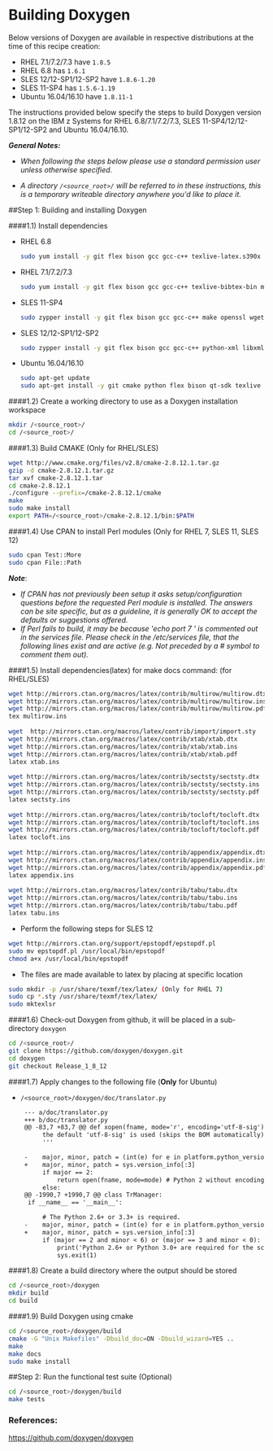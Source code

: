 <!---PACKAGE:Doxygen--->
<!---DISTRO:SLES 12:1.8.12--->
<!---DISTRO:SLES 11:1.8.12--->
<!---DISTRO:RHEL 7.1:1.8.12--->
<!---DISTRO:RHEL 6.6:1.8.12--->
<!---DISTRO:Ubuntu 16.x:1.8.12--->

# Building Doxygen

Below versions of Doxygen are available in respective distributions at the time of this recipe creation:

* RHEL 7.1/7.2/7.3 have  `1.8.5` 
* RHEL 6.8 has  `1.6.1` 
* SLES 12/12-SP1/12-SP2 have  `1.8.6-1.20` 
* SLES 11-SP4 has  `1.5.6-1.19` 
* Ubuntu 16.04/16.10 have `1.8.11-1` 

The instructions provided below specify the steps to build Doxygen version 1.8.12 on the IBM z Systems for RHEL 6.8/7.1/7.2/7.3, SLES 11-SP4/12/12-SP1/12-SP2 and Ubuntu 16.04/16.10.

_**General Notes:**_
      
* _When following the steps below please use a standard permission user unless otherwise specified._

* _A directory `/<source_root>/` will be referred to in these instructions, this is a temporary writeable directory anywhere you'd like to place it._

##Step 1: Building and installing Doxygen

####1.1) Install dependencies

  * RHEL 6.8
    ```sh
    sudo yum install -y git flex bison gcc gcc-c++ texlive-latex.s390x make python-argparse.noarch openssl wget tar qt-devel-4.6.2-28.el6_5.s390x
    ```

  * RHEL 7.1/7.2/7.3
    ```sh
    sudo yum install -y git flex bison gcc gcc-c++ texlive-bibtex-bin make perl-Test-Simple.noarch openssl wget tar cpan qt-devel latex ghostscript texlive unzip texlive-epstopdf.noarch texlive.s390x python-argparse.noarch
    ```

  * SLES 11-SP4
    ```sh
    sudo zypper install -y git flex bison gcc gcc-c++ make openssl wget tar libqt4-devel libxml2-devel texlive ghostscript-devel texlive-bin-tools unzip graphviz python-xml python-argparse libxml2-devel perl perl-YAML zip texlive*
    ```

  * SLES 12/12-SP1/12-SP2
    ```sh
    sudo zypper install -y git flex bison gcc gcc-c++ python-xml libxml2-tools libxml2-devel texlive-bibtex-bin make perl-Test-Simple.noarch  openssl wget tar libqt4-devel ghostscript texlive unzip graphviz perl perl-YAML zip texlive*
    ```
 
  * Ubuntu 16.04/16.10
    ```sh
    sudo apt-get update
    sudo apt-get install -y git cmake python flex bison qt-sdk texlive libc6 libclang1-3.* libgcc1 libstdc++6 doxygen-doc doxygen-gui doxygen-latex graphviz libxml2-utils
    ```

####1.2) Create a working directory to use as a Doxygen installation workspace  
  ```sh
  mkdir /<source_root>/
  cd /<source_root>/
  ```

####1.3) Build CMAKE (Only for RHEL/SLES)
  ```sh
  wget http://www.cmake.org/files/v2.8/cmake-2.8.12.1.tar.gz
  gzip -d cmake-2.8.12.1.tar.gz
  tar xvf cmake-2.8.12.1.tar
  cd cmake-2.8.12.1
  ./configure --prefix=/cmake-2.8.12.1/cmake
  make
  sudo make install
  export PATH=/<source_root>/cmake-2.8.12.1/bin:$PATH
  ```
 
####1.4) Use CPAN to install Perl modules (Only for RHEL 7, SLES 11, SLES 12)
  ```sh	
  sudo cpan Test::More
  sudo cpan File::Path
  ```
  **_Note_**: 
  * _If CPAN has not previously been setup it asks setup/configuration questions before the requested Perl module is installed. The answers can be site specific, but as a guideline, it is generally OK to accept the defaults or suggestions offered._
  * _If Perl fails to build, it may be because 'echo port 7 ' is commented out in the services file. Please check in the /etc/services file, that the following lines exist and are active (e.g. Not preceded by a # symbol to comment them out)._

####1.5) Install dependencies(latex) for make docs command: (for RHEL/SLES)
  ```sh
  wget http://mirrors.ctan.org/macros/latex/contrib/multirow/multirow.dtx
  wget http://mirrors.ctan.org/macros/latex/contrib/multirow/multirow.ins
  wget http://mirrors.ctan.org/macros/latex/contrib/multirow/multirow.pdf
  tex multirow.ins
	
  wget  http://mirrors.ctan.org/macros/latex/contrib/import/import.sty 
  wget http://mirrors.ctan.org/macros/latex/contrib/xtab/xtab.dtx
  wget http://mirrors.ctan.org/macros/latex/contrib/xtab/xtab.ins 
  wget http://mirrors.ctan.org/macros/latex/contrib/xtab/xtab.pdf 
  latex xtab.ins 
	
  wget http://mirrors.ctan.org/macros/latex/contrib/sectsty/sectsty.dtx
  wget http://mirrors.ctan.org/macros/latex/contrib/sectsty/sectsty.ins 
  wget http://mirrors.ctan.org/macros/latex/contrib/sectsty/sectsty.pdf 
  latex sectsty.ins 
	
  wget http://mirrors.ctan.org/macros/latex/contrib/tocloft/tocloft.dtx 
  wget http://mirrors.ctan.org/macros/latex/contrib/tocloft/tocloft.ins 
  wget http://mirrors.ctan.org/macros/latex/contrib/tocloft/tocloft.pdf 
  latex tocloft.ins 
	
  wget http://mirrors.ctan.org/macros/latex/contrib/appendix/appendix.dtx 
  wget http://mirrors.ctan.org/macros/latex/contrib/appendix/appendix.ins 
  wget http://mirrors.ctan.org/macros/latex/contrib/appendix/appendix.pdf 
  latex appendix.ins 
	
  wget http://mirrors.ctan.org/macros/latex/contrib/tabu/tabu.dtx 
  wget http://mirrors.ctan.org/macros/latex/contrib/tabu/tabu.ins 
  wget http://mirrors.ctan.org/macros/latex/contrib/tabu/tabu.pdf 
  latex tabu.ins
  ```
	
  *  Perform the following steps for SLES 12
  ```  sh
  wget http://mirrors.ctan.org/support/epstopdf/epstopdf.pl  
  sudo mv epstopdf.pl /usr/local/bin/epstopdf  
  chmod a+x /usr/local/bin/epstopdf
  ```      
 
  *  The files are made available to latex by placing at specific location
  ```sh
  sudo mkdir -p /usr/share/texmf/tex/latex/ (Only for RHEL 7)
  sudo cp *.sty /usr/share/texmf/tex/latex/  
  sudo mktexlsr
  ```

####1.6) Check-out Doxygen from github, it will be placed in a sub-directory `doxygen`
  ```sh
  cd /<source_root>/
  git clone https://github.com/doxygen/doxygen.git
  cd doxygen
  git checkout Release_1_8_12
  ```

####1.7) Apply changes to the following file (**Only** for Ubuntu)
 * `/<source_root>/doxygen/doc/translator.py`
   ```diff
    --- a/doc/translator.py
    +++ b/doc/translator.py
    @@ -83,7 +83,7 @@ def xopen(fname, mode='r', encoding='utf-8-sig'):
         the default 'utf-8-sig' is used (skips the BOM automatically).
         '''

    -    major, minor, patch = (int(e) for e in platform.python_version_tuple())
    +    major, minor, patch = sys.version_info[:3]
         if major == 2:
             return open(fname, mode=mode) # Python 2 without encoding
         else:
    @@ -1990,7 +1990,7 @@ class TrManager:
     if __name__ == '__main__':

         # The Python 2.6+ or 3.3+ is required.
    -    major, minor, patch = (int(e) for e in platform.python_version_tuple())
    +    major, minor, patch = sys.version_info[:3]
         if (major == 2 and minor < 6) or (major == 3 and minor < 0):
             print('Python 2.6+ or Python 3.0+ are required for the script')
             sys.exit(1)
   ```

####1.8) Create a build directory where the output should be stored
  ```sh
  cd /<source_root>/doxygen
  mkdir build
  cd build
  ```

####1.9) Build Doxygen using cmake
  ```sh
  cd /<source_root>/doxygen/build
  cmake -G "Unix Makefiles" -Dbuild_doc=ON -Dbuild_wizard=YES ..
  make  
  make docs  
  sudo make install 
  ```
	
##Step 2: Run the functional test suite (Optional)
  ```sh
  cd /<source_root>/doxygen/build
  make tests
  ```  

### References:
https://github.com/doxygen/doxygen